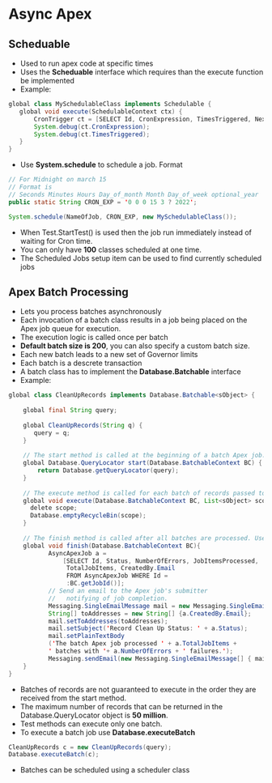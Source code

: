 # Async Apex

## Scheduable

 * Used to run apex code at specific times
 * Uses the **Scheduable** interface which requires than the execute function be implemented
 * Example:

 ```java
 global class MySchedulableClass implements Schedulable {
 	global void execute(SchedulableContext ctx) {
    	CronTrigger ct = [SELECT Id, CronExpression, TimesTriggered, NextFireTime FROM CronTrigger WHERE Id = :ctx.getTriggerId()];
      	System.debug(ct.CronExpression);
      	System.debug(ct.TimesTriggered);
    }
 }
 ```

 * Use **System.schedule** to schedule a job. Format
 ```java
 // For Midnight on march 15
 // Format is
 // Seconds Minutes Hours Day_of_month Month Day_of_week optional_year
 public static String CRON_EXP = '0 0 0 15 3 ? 2022';
 
 System.schedule(NameOfJob, CRON_EXP, new MySchedulableClass());
 ```
 * When Test.StartTest() is used then the job run immediately instead of waiting for Cron time.
 * You can only have **100** classes scheduled at one time.
 * The Scheduled Jobs setup item can be used to find currently scheduled jobs

## Apex Batch Processing

* Lets you process batches asynchronously
* Each invocation of a batch class results in a job being placed on the Apex job queue for execution.
* The execution logic is called once per batch
* **Default batch size is 200**, you can also specify a custom batch size.
* Each new batch leads to a new set of Governor limits
* Each batch is a descrete transaction
* A batch class has to implement the **Database.Batchable<sObject>** interface
* Example:

```java
global class CleanUpRecords implements Database.Batchable<sObject> {
	
    global final String query;
    
    global CleanUpRecords(String q) {
       query = q;
	}
    
	// The start method is called at the beginning of a batch Apex job. It collects the records or objects to be passed to the interface method execute.
	global Database.QueryLocator start(Database.BatchableContext BC) {
    	return Database.getQueryLocator(query);
    }
    
    // The execute method is called for each batch of records passed to the method. Use this method to do all required processing for each chunk of data.
	global void execute(Database.BatchableContext BC, List<sObject> scope){
      delete scope;
      Database.emptyRecycleBin(scope);
    }
    
    // The finish method is called after all batches are processed. Use this method to send confirmation emails or execute post-processing operations.
    global void finish(Database.BatchableContext BC){
           AsyncApexJob a =
               [SELECT Id, Status, NumberOfErrors, JobItemsProcessed,
                TotalJobItems, CreatedBy.Email
                FROM AsyncApexJob WHERE Id =
                :BC.getJobId()];
           // Send an email to the Apex job's submitter
           //   notifying of job completion.
           Messaging.SingleEmailMessage mail = new Messaging.SingleEmailMessage();
           String[] toAddresses = new String[] {a.CreatedBy.Email};
           mail.setToAddresses(toAddresses);
           mail.setSubject('Record Clean Up Status: ' + a.Status);
           mail.setPlainTextBody
           ('The batch Apex job processed ' + a.TotalJobItems +
           ' batches with '+ a.NumberOfErrors + ' failures.');
           Messaging.sendEmail(new Messaging.SingleEmailMessage[] { mail });
    }
}
```
* Batches of records are not guaranteed to execute in the order they are received from the start method.
* The maximum number of records that can be returned in the
Database.QueryLocator object is **50 million**.
* Test methods can execute only one batch.
* To execute a batch job use **Database.executeBatch**
```java
CleanUpRecords c = new CleanUpRecords(query);
Database.executeBatch(c);
```
* Batches can be scheduled using a scheduler class